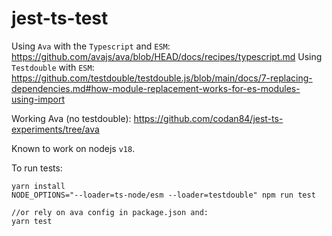 # jest-ts-test

Using `Ava` with the `Typescript` and `ESM`: https://github.com/avajs/ava/blob/HEAD/docs/recipes/typescript.md
Using `Testdouble` with `ESM`: https://github.com/testdouble/testdouble.js/blob/main/docs/7-replacing-dependencies.md#how-module-replacement-works-for-es-modules-using-import

Working Ava (no testdouble): https://github.com/codan84/jest-ts-experiments/tree/ava
  
Known to work on nodejs `v18`.  

To run tests:
```
yarn install
NODE_OPTIONS="--loader=ts-node/esm --loader=testdouble" npm run test

//or rely on ava config in package.json and:
yarn test
```
